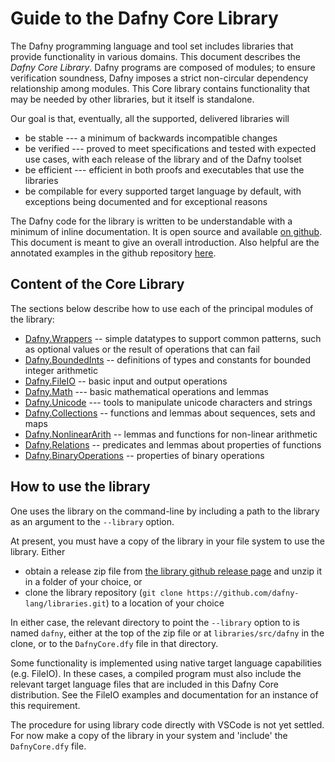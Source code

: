 
# Guide to the Dafny Core Library

The Dafny programming language and tool set includes
libraries that provide functionality in various domains. This document describes 
the _Dafny Core Library_. Dafny programs are composed of modules; to ensure
verification soundness, Dafny imposes a strict non-circular dependency relationship
among modules. This Core library contains functionality that may be needed
by other libraries, but it itself is standalone.

Our goal is that, eventually, all the supported, delivered libraries will
- be stable --- a minimum of backwards incompatible changes
- be verified --- proved to meet specifications and tested with expected use cases,
with each release of the library and of the Dafny toolset
- be efficient --- efficient in both proofs and executables that use the libraries
- be compilable for every supported target language by default, with exceptions being documented and for exceptional reasons

The Dafny code for the library is written to be understandable with a minimum of inline documentation.
It is open source and available [on github](https://github.com/dafny-lang/libraries). 
This document is meant to give an overall introduction. Also helpful are the annotated examples
in the github repository [here](https://github.com/dafny-lang/libraries/tree/master/examples).

## Content of the Core Library

The sections below describe how to use each of the principal modules of the library:
- [Dafny.Wrappers](Wrappers) -- simple datatypes to support common patterns, such as optional values or the result of operations that can fail
- [Dafny.BoundedInts](BoundedInts) -- definitions of types and constants for bounded integer arithmetic
- [Dafny.FileIO](FileIO/FileIO) -- basic input and output operations
- [Dafny.Math](Math) --- basic mathematical operations and lemmas
- [Dafny.Unicode](Unicode/Unicode) --- tools to manipulate unicode characters and strings
- [Dafny.Collections](Collections/Collections) -- functions and lemmas about sequences, sets and maps
- [Dafny.NonlinearArith](NonlinearArithmetic/NonlinearArithmetic) --  lemmas and functions for non-linear arithmetic
- [Dafny.Relations](Relations) -- predicates and lemmas about properties of functions
- [Dafny.BinaryOperations](BinaryOperations) -- properties of binary operations


## How to use the library

One uses the library on the command-line by including a path to the library as an argument to the `--library` option.

At present, you must have a copy of the library in your file system to use the library. Either
- obtain a release zip file from [the library github release page](https://github.com/dafny-lang/libraries/releases) and unzip it in a folder of your choice, or
- clone the library repository (`git clone https://github.com/dafny-lang/libraries.git`) to a location of your choice

In either case, the relevant directory to point the `--library` option to is named `dafny`, either at the top of the zip file or at `libraries/src/dafny` in the clone, or to the `DafnyCore.dfy` file in that directory. 

Some functionality is implemented using native target language capabilities (e.g. FileIO). In these cases, a compiled program must also include the relevant target
language files that are included in this Dafny Core distribution. See the FileIO examples and documentation
for an instance of this requirement.

The procedure for using library code directly with VSCode is not yet settled. For now make a copy of the library in your system and  'include' the `DafnyCore.dfy` file.

